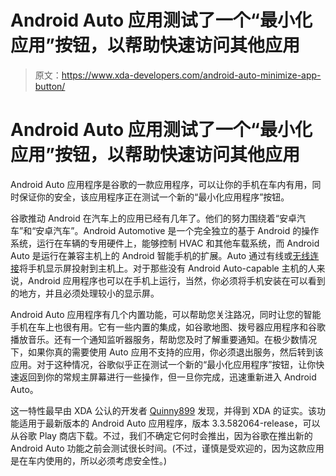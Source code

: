 # Android Auto 应用测试了一个“最小化应用”按钮，以帮助快速访问其他应用

> 原文：<https://www.xda-developers.com/android-auto-minimize-app-button/>

# Android Auto 应用测试了一个“最小化应用”按钮，以帮助快速访问其他应用

Android Auto 应用程序是谷歌的一款应用程序，可以让你的手机在车内有用，同时保证你的安全，该应用程序正在测试一个新的“最小化应用程序”按钮。

谷歌推动 Android 在汽车上的应用已经有几年了。他们的努力围绕着“安卓汽车”和“安卓汽车”。Android Automotive 是一个完全独立的基于 Android 的操作系统，运行在车辆的专用硬件上，能够控制 HVAC 和其他车载系统，而 Android Auto 是运行在兼容主机上的 Android 智能手机的扩展。Auto 通过有线或[无线连接](https://www.xda-developers.com/wireless-android-auto-android-p/)将手机显示屏投射到主机上。对于那些没有 Android Auto-capable 主机的人来说，Android 应用程序也可以在手机上运行，当然，你必须将手机安装在可以看到的地方，并且必须处理较小的显示屏。

Android Auto 应用程序有几个内置功能，可以帮助您关注路况，同时让您的智能手机在车上也很有用。它有一些内置的集成，如谷歌地图、拨号器应用程序和谷歌播放音乐。还有一个通知监听器服务，帮助您及时了解重要通知。在极少数情况下，如果你真的需要使用 Auto 应用不支持的应用，你必须退出服务，然后转到该应用。对于这种情况，谷歌似乎正在测试一个新的“最小化应用程序”按钮，让你快速返回到你的常规主屏幕进行一些操作，但一旦你完成，迅速重新进入 Android Auto。

这一特性最早由 XDA 公认的开发者 [Quinny899](https://forum.xda-developers.com/member.php?u=3563640) 发现，并得到 XDA 的证实。该功能适用于最新版本的 Android Auto 应用程序，版本 3.3.582064-release，可以从谷歌 Play 商店下载。不过，我们不确定它何时会推出，因为谷歌在推出新的 Android Auto 功能之前会测试很长时间。(不过，谨慎是受欢迎的，因为这款应用是在车内使用的，所以必须考虑安全性。)